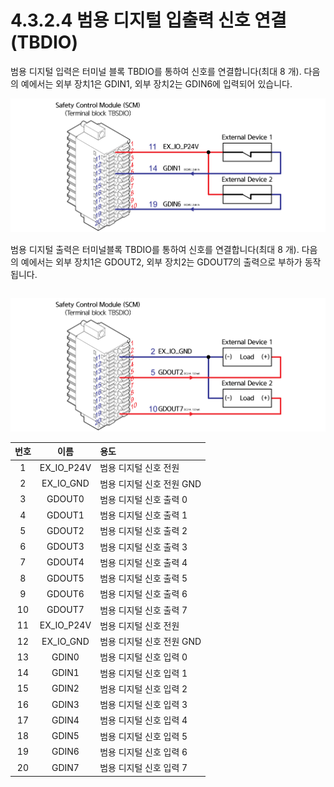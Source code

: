 # 4.3.2.4 범용 디지털 입출력 신호 연결\(TBDIO\)

범용 디지털 입력은 터미널 블록 TBDIO를 통하여 신호를 연결합니다\(최대 8 개\). 다음의 예에서는 외부 장치1은 GDIN1, 외부 장치2는 GDIN6에 입력되어 있습니다.

![&#xADF8;&#xB9BC; 32 &#xBC94;&#xC6A9; &#xB514;&#xC9C0;&#xD138; &#xC785;&#xB825; &#xC2E0;&#xD638; &#xC5F0;&#xACB0;\(TBDIO\)](../../../.gitbook/assets/image113.png)

범용 디지털 출력은 터미널블록 TBDIO를 통하여 신호를 연결합니다\(최대 8 개\). 다음의 예에서는 외부 장치1은 GDOUT2, 외부 장치2는 GDOUT7의 출력으로 부하가 동작됩니다.

|  |
| :---: |


![&#xADF8;&#xB9BC; 33 &#xBC94;&#xC6A9; &#xB514;&#xC9C0;&#xD138; &#xCD9C;&#xB825; &#xC2E0;&#xD638; &#xC5F0;&#xACB0;\(TBDIO\)](../../../.gitbook/assets/image114.png)

| **번호** | **이름** |                                      **용도** |
| :---: | :---: | :--- |
| 1 | EX\_IO\_P24V | 범용 디지털 신호 전원 |
| 2 | EX\_IO\_GND | 범용 디지털 신호 전원 GND |
| 3 | GDOUT0 | 범용 디지털 신호 출력 0 |
| 4 | GDOUT1 | 범용 디지털 신호 출력 1 |
| 5 | GDOUT2 | 범용 디지털 신호 출력 2 |
| 6 | GDOUT3 | 범용 디지털 신호 출력 3 |
| 7 | GDOUT4 | 범용 디지털 신호 출력 4 |
| 8 | GDOUT5 | 범용 디지털 신호 출력 5 |
| 9 | GDOUT6 | 범용 디지털 신호 출력 6 |
| 10 | GDOUT7 | 범용 디지털 신호 출력 7 |
| 11 | EX\_IO\_P24V | 범용 디지털 신호 전원 |
| 12 | EX\_IO\_GND | 범용 디지털 신호 전원 GND |
| 13 | GDIN0 | 범용 디지털 신호 입력 0 |
| 14 | GDIN1 | 범용 디지털 신호 입력 1 |
| 15 | GDIN2 | 범용 디지털 신호 입력 2 |
| 16 | GDIN3 | 범용 디지털 신호 입력 3 |
| 17 | GDIN4 | 범용 디지털 신호 입력 4 |
| 18 | GDIN5 | 범용 디지털 신호 입력 5 |
| 19 | GDIN6 | 범용 디지털 신호 입력 6 |
| 20 | GDIN7 | 범용 디지털 신호 입력 7 |

